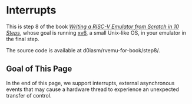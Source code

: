 # Interrupts

This is step 8 of the book [_Writing a RISC-V Emulator from Scratch in 10 Steps_](./), whose goal is running [xv6](https://github.com/mit-pdos/xv6-riscv), a small Unix-like OS, in your emulator in the final step.

The source code is available at d0iasm/rvemu-for-book/step8/.

## Goal of This Page

In the end of this page, we support interrupts, external asynchronous events that may cause a hardware thread to experience an unexpected transfer of control.

